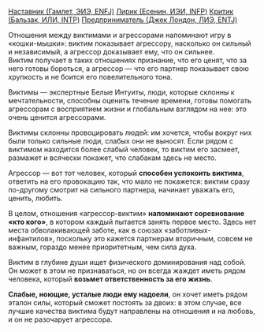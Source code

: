 [Наставник (Гамлет, ЭИЭ, ENFJ)](Психология/Соционика/Типы/Квадра%20Бета/Наставник%20(Гамлет,%20ЭИЭ,%20ENFJ).md)
[Лирик (Есенин, ИЭИ, INFP)](Психология/Соционика/Типы/Квадра%20Бета/Лирик%20(Есенин,%20ИЭИ,%20INFP).md)
[Критик (Бальзак, ИЛИ, INTP)](Психология/Соционика/Типы/Квадра%20Гамма/Критик%20(Бальзак,%20ИЛИ,%20INTP).md)
[Предприниматель (Джек Лондон, ЛИЭ, ENTJ)](Психология/Соционика/Типы/Квадра%20Гамма/Предприниматель%20(Джек%20Лондон,%20ЛИЭ,%20ENTJ).md)

Отношения между виктимами и агрессорами напоминают игру в «кошки-мышки»: виктим показывает агрессору, насколько он сильный и независимый, а агрессор доказывает ему, что он сильнее.  
Виктим получает в таких отношениях признание, что его ценят, что за него готовы бороться, а агрессор — что его партнер показывает свою хрупкость и не боится его повелительного тона.

Виктимы — экспертные Белые Интуиты, люди, которые склонны к мечтательности, способны оценить течение времени, готовы помогать агрессорам с восприятием жизни и глобальным взглядом на нее: это очень ценится агрессорами.

Виктимы склонны провоцировать людей: им хочется, чтобы вокруг них были только сильные люди, слабых они не выносят. Если рядом с виктимом находится более слабый человек, то виктим его засмеет, размажет и всячески покажет, что слабакам здесь не место.

Агрессор — вот тот человек, который **способен успокоить виктима**, ответить на его провокацию так, что мало не покажется: виктим сразу по-другому смотрит на сильного партнера, начинает уважать его, ценить, любить.

В целом, отношения «агрессор-виктим» **напоминают соревнование «кто кого»**, в котором каждый пытается занять первое место. Здесь нет места обволакивающей заботе, как в союзах «заботливых-инфантилов», поскольку это кажется партнерам вторичным, совсем не важным, гораздо менее приоритетным, чем сила духа.

Виктим в глубине души ищет физического доминирования над собой. Он может в этом не признаваться, но он всегда жаждет иметь рядом человека, который **возьмет ответственность за его жизнь**.

**Слабые, ноющие, усталые люди ему надоели**, он хочет иметь рядом эталон силы, который сможет постоять за двоих: в этом случае, все лучшие качества виктима будут направлены на отношения и на любовь, и он не разочарует агрессора.